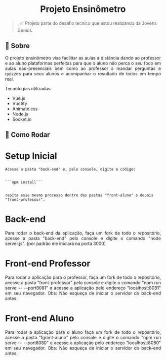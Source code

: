 # <h1 align="center"> Projeto Ensinômetro </h1>

> _📈 Projeto parte do desafio tecnico que estou realizando da Jovens Gênios.

## :pushpin: Sobre

<p align="justify">
O projeto ensinômetro visa facilitar as aulas a distância dando ao professor e ao aluno plataformas perfeitas para que o aluno não perca o seu foco em aulas não-presenciais bem como ao professor a mandar perguntas e quizzes para seus alunos e acompanhar o resultado de todos em tempo real.
</p>

<p align="justify">
Tecnologias utilizadas:
<ul>
    <li>Vue.js</li>
    <li>Vuetify</li>
    <li>Animate.css</li>
    <li>Node.js</li>
    <li>Socket.io</li>
</ul>

## :pushpin: Como Rodar

<h1> Setup Inicial </h1>
    
    Acesse a pasta "back-end" e, pelo console, digite o código:
    
    
    ```npm install```
    
    
    repita esse mesmo processo dentro das pastas "front-aluno" e depois "front-professor".
    


<h1> Back-end </h1>
<p align="justify">
    Para rodar o back-end da aplicação, faça um fork de todo o repositório, acesse a pasta "back-end" pelo console e digite o comando "node server.js". (por padrão ele iniciará na porta 3000)
</p>

<h1> Front-end Professor </h1>
<p align="justify"> 
    Para rodar a aplicação para o professor, faça um fork de todo o repositório, acesse a pasta "front-professor" pelo console e digite o comando "npm run serve -- --port8081" e acesse a aplicação pelo endereço "localhost:8081" em seu navegador.
    Obs: Não esqueça de iniciar o servidor do back-end antes.
</p>

<h1> Front-end Aluno </h1>
<p align="justify"> 
    Para rodar a aplicação para o aluno faça um fork de todo o repositório, acesse a pasta "fgront-aluno" pelo console e digite o comando "npm run serve -- --port8080" e acesse a aplicação pelo endereço "localhost:8080" em seu navegador.
    Obs: Não esqueça de iniciar o servidor do back-end antes.
</p>
